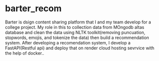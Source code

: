 # barter_recom
Barter is dsign content sharing platform that I and my team develop for a college project. My role in this to collection data from MOngodb altas database and clean the data using NLTK toolkit(removing puncuation, stopwords, emojis, and tokenize the data) then build a recommendation system. After developing a recomendation system, I develop a FastAPI(Restful api) and deploy that on render cloud hosting sevrvice with the help of docker..
